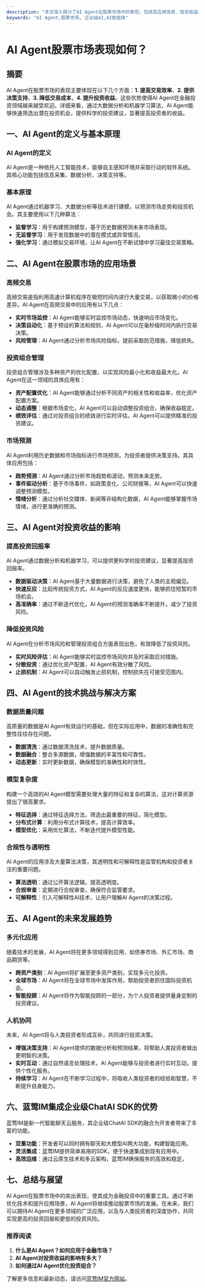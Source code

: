 ```yaml
---
description: "本文深入探讨了AI Agent在股票市场中的表现，包括其应用场景、投资收益和未来发展趋势。"
keywords: "AI Agent,股票市场, 企业级AI,AI智能体"
---
```

# AI Agent股票市场表现如何？

## 摘要

AI Agent在股票市场的表现主要体现在以下几个方面：**1. 提高交易效率**，**2. 提供决策支持**，**3. 降低交易成本**，**4. 提升投资收益**。这些优势使得AI Agent在金融投资领域越来越受欢迎。详细来看，通过大数据分析和机器学习算法，AI Agent能够快速筛选出潜在投资机会，提供科学的投资建议，显著提高投资者的收益。 

## 一、AI Agent的定义与基本原理

### AI Agent的定义

AI Agent是一种依托人工智能技术，能够自主感知环境并采取行动的软件系统。其核心功能包括信息采集、数据分析、决策支持等。

### 基本原理

AI Agent通过机器学习、大数据分析等技术进行建模，以预测市场走势和投资机会。其主要使用以下几种算法：

- **监督学习**：用于构建预测模型，基于历史数据预测未来市场表现。
- **无监督学习**：用于发现数据中的潜在模式或异常情况。
- **强化学习**：通过模拟交易环境，让AI Agent在不断试错中学习最佳交易策略。

## 二、AI Agent在股票市场的应用场景

### 高频交易

高频交易是指利用高速计算机程序在极短时间内进行大量交易，以获取微小的价格差异。AI Agent在高频交易中的应用有以下几点：

- **实时市场监控**：AI Agent能够实时监控市场动态，快速响应市场变化。
- **决策自动化**：基于预设的算法和规则，AI Agent可以在毫秒级时间内执行交易决策。
- **风险管理**：AI Agent通过分析市场风险指标，提前采取防范措施，降低损失。

### 投资组合管理

投资组合管理涉及多种资产的优化配置，以实现风险最小化和收益最大化。AI Agent在这一领域的具体应用有：

- **资产配置优化**：AI Agent能够通过分析不同资产的相关性和收益率，优化资产配置方案。
- **动态调整**：根据市场变化，AI Agent可以自动调整投资组合，确保收益稳定。
- **绩效评估**：通过对投资组合的绩效进行实时评估，AI Agent可以提供精准的投资建议。

### 市场预测

AI Agent利用历史数据和市场指标进行市场预测，为投资者提供决策支持。其具体应用包括：

- **趋势预测**：AI Agent通过分析市场趋势和波动，预测未来走势。
- **事件驱动分析**：基于市场事件，如政策变化、公司财报等，AI Agent可以快速调整预测模型。
- **情绪分析**：通过分析社交媒体、新闻等非结构化数据，AI Agent能够掌握市场情绪，进行更准确的预测。

## 三、AI Agent对投资收益的影响

### 提高投资回报率

AI Agent通过数据分析和机器学习，可以提供更科学的投资建议，显著提高投资回报率。

- **数据驱动决策**：AI Agent基于大量数据进行决策，避免了人类的主观偏见。
- **快速反应**：比起传统投资方式，AI Agent的反应速度更快，能够抓住短暂的市场机会。
- **高准确率**：通过不断迭代优化，AI Agent的预测准确率不断提升，减少了投资风险。

### 降低投资风险

AI Agent在分析市场风险和管理投资组合方面表现出色，有效降低了投资风险。

- **实时风险评估**：AI Agent能够实时监控市场风险并及时采取应对措施。
- **分散投资**：通过优化资产配置，AI Agent有效分散了风险。
- **止损机制**：AI Agent可以自动触发止损机制，控制损失在可接受范围内。

## 四、AI Agent的技术挑战与解决方案

### 数据质量问题

高质量的数据是AI Agent有效运行的基础，但在实际应用中，数据的准确性和完整性往往存在问题。

- **数据清洗**：通过数据清洗技术，提升数据质量。
- **数据融合**：整合多源数据，增强数据的丰富性和可靠性。
- **动态更新**：实时更新数据，确保模型的准确性和时效性。

### 模型复杂度

构建一个高效的AI Agent模型需要处理大量的特征和复杂的算法，这对计算资源提出了很高要求。

- **特征选择**：通过特征选择方法，筛选出最重要的特征，简化模型。
- **分布式计算**：利用分布式计算技术，提高计算效率。
- **模型优化**：采用优化算法，不断迭代提升模型性能。

### 合规性与透明性

AI Agent的应用涉及大量算法决策，其透明性和可解释性是监管机构和投资者关注的重要问题。

- **算法透明**：通过公开算法逻辑，提高透明度。
- **合规审查**：定期进行合规审查，确保符合监管要求。
- **可解释性**：引入可解释性AI技术，让用户理解AI Agent的决策过程。

## 五、AI Agent的未来发展趋势

### 多元化应用

随着技术的发展，AI Agent将在更多领域得到应用，如债券市场、外汇市场、商品期货等。

- **跨资产类别**：AI Agent将扩展至更多资产类别，实现多元化投资。
- **全球市场**：AI Agent将在全球市场中发挥作用，帮助投资者抓住国际投资机会。
- **智能投顾**：AI Agent将作为智能投顾的一部分，为个人投资者提供量身定制的投资建议。

### 人机协同

未来，AI Agent将与人类投资者形成互补，共同进行投资决策。

- **增强决策支持**：AI Agent提供的数据分析和预测结果，将帮助人类投资者做出更明智的决策。
- **实时互动**：通过自然语言处理技术，AI Agent能够与投资者进行实时互动，提供个性化服务。
- **持续学习**：AI Agent在不断学习过程中，将吸收人类投资者的经验和智慧，不断提升自身能力。

## 六、蓝莺IM集成企业级ChatAI SDK的优势

蓝莺IM是新一代智能聊天云服务，其企业级ChatAI SDK的融合为开发者带来了丰富的功能。

- **双重功能**：开发者可以同时拥有聊天和大模型AI两大功能，构建智能应用。
- **灵活集成**：蓝莺IM提供简单易用的SDK，便于快速集成到现有应用中。
- **高效运维**：通过云原生技术和多云架构，蓝莺IM确保服务的高效和稳定。

## 七、总结与展望

AI Agent在股票市场中的突出表现，使其成为金融投资中的重要工具。通过不断优化技术和提升应用场景，AI Agent将继续推动股票市场的发展。在未来，我们可以期待AI Agent在更多领域的广泛应用，以及与人类投资者的深度协作，共同实现更高的投资回报和更低的投资风险。

### 推荐阅读

1. **什么是AI Agent？如何应用于金融市场？**
2. **AI Agent对投资收益的影响有多大？**
3. **如何通过AI Agent优化投资组合？**

了解更多信息和最新动态，请访问[蓝莺IM官方网站](https://www.lanyingim.com)。
